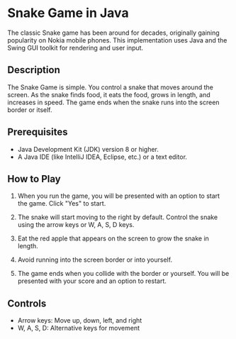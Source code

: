 # Snake Game in Java
The classic Snake game has been around for decades, originally gaining popularity on Nokia mobile phones. This implementation uses Java and the Swing GUI toolkit for rendering and user input.

## Description
The Snake Game is simple. You control a snake that moves around the screen. As the snake finds food, it eats the food, grows in length, and increases in speed. The game ends when the snake runs into the screen border or itself.

## Prerequisites
- Java Development Kit (JDK) version 8 or higher.
- A Java IDE (like IntelliJ IDEA, Eclipse, etc.) or a text editor.



## How to Play
1. When you run the game, you will be presented with an option to start the game. Click "Yes" to start.
   
2. The snake will start moving to the right by default. Control the snake using the arrow keys or W, A, S, D keys.

3. Eat the red apple that appears on the screen to grow the snake in length.

4. Avoid running into the screen border or into yourself.

5. The game ends when you collide with the border or yourself. You will be presented with your score and an option to restart.

## Controls
- Arrow keys: Move up, down, left, and right
- W, A, S, D: Alternative keys for movement

